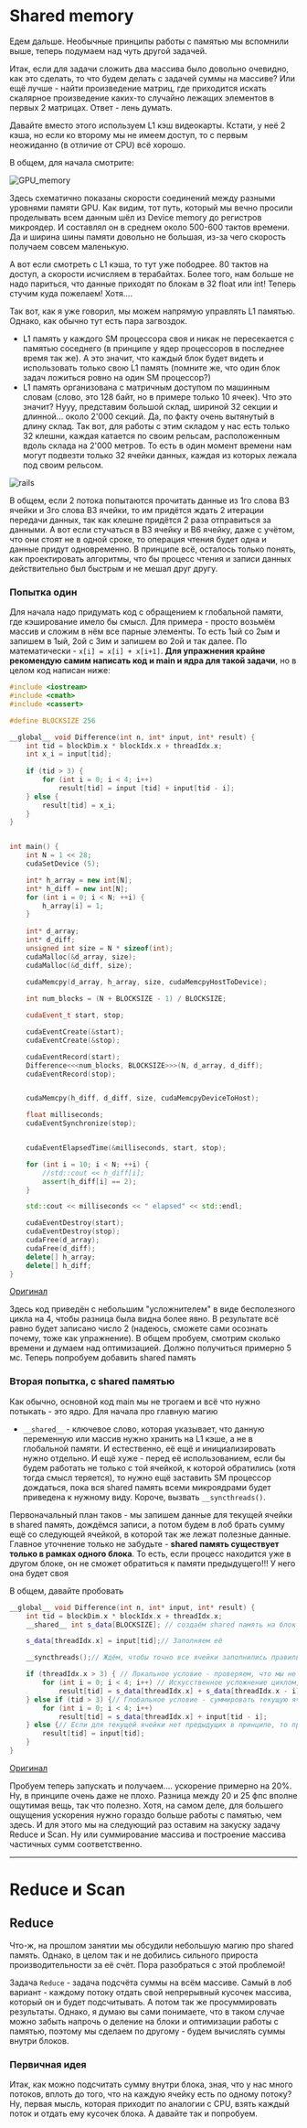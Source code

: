 # Shared memory

Едем дальше. Необычные принципы работы с памятью мы вспомнили выше, теперь подумаем над чуть другой задачей.

Итак, если для задачи сложить два массива было довольно очевидно, как это сделать, то что будем делать с задачей суммы на массиве? Или ещё лучше - найти произведение матриц, где приходится искать скалярное произведение каких-то случайно лежащих элементов в первых 2 матрицах. Ответ - лень думать.

Давайте вместо этого используем L1 кэш видеокарты. Кстати, у неё 2 кэша, но если ко второму мы не имеем доступ, то с первым неожиданно (в отличие от CPU) всё хорошо.

В общем, для начала смотрите:

![GPU_memory](pic/memory.png)

Здесь схематично показаны скорости соединений между разными уровнями памяти GPU. Как видим, тот путь, который мы вечно просили проделывать всем данным шёл из Device memory до регистров микроядер. И составлял он в среднем около 500-600 тактов времени. Да и ширина шины памяти довольно не большая, из-за чего скорость получаем совсем маленькую.

А вот если смотреть с L1 кэша, то тут уже пободрее. 80 тактов на доступ, а скорости исчисляем в терабайтах. Более того, нам больше не надо париться, что данные приходят по блокам в 32 float или int! Теперь стучим куда пожелаем! Хотя....

Так вот, как я уже говорил, мы можем напрямую управлять L1 памятью. Однако, как обычно тут есть пара загвоздок.

- L1 память у каждого SM процессора своя и никак не пересекается с памятью соседнего (в принципе у ядер процессоров в последнее время так же). А это значит, что каждый блок будет видеть и использовать только свою L1 память (помните же, что один блок задач ложиться ровно на один SM процессор?)
- L1 память организована с матричным доступом по машинным словам (слово, это 128 байт, но в примере только 10 ячеек). Что это значит? Нууу, представим большой склад, шириной 32 секции и длинной... около 2'000 секций. Да, по факту очень вытянутый в длину склад. Так вот, для работы с этим складом у нас есть только 32 клешни, каждая катается по своим рельсам, расположенным вдоль склада на 2'000 метров. То есть в один момент времени нам могут подвезти только 32 ячейки данных, каждая из которых лежала под своим рельсом.

![rails](pic/banks.png)

В общем, если 2 потока попытаются прочитать данные из 1го слова B3 ячейки и 3го слова B3 ячейки, то им придётся ждать 2 итерации передачи данных, так как клешне придётся 2 раза отправиться за данными. А вот если стучаться в B3 ячейку и B6 ячейку, даже с учётом, что они стоят не в одной сроке, то операция чтения будет одна и данные придут одновременно. В принципе всё, осталось только понять, как проектировать алгоритмы, что бы процесс чтения и записи данных действительно был быстрым и не мешал друг другу.

### Попытка один

Для начала надо придумать код с обращением к глобальной памяти, где кэширование имело бы смысл. Для примера - просто возьмём массив и сложим в нём все парные элементы. То есть 1ый со 2ым и запишем в 1ый, 2ой с 3им и запишем во 2ой и так далее. По математически - `x[i] = x[i] + x[i+1]`. **Для упражнения крайне рекомендую самим написать код и main и ядра для такой задачи**, но в целом код написан ниже:

```c++
#include <iostream>
#include <cmath>
#include <cassert>

#define BLOCKSIZE 256

__global__ void Difference(int n, int* input, int* result) {
    int tid = blockDim.x * blockIdx.x + threadIdx.x;
    int x_i = input[tid];
    
    if (tid > 3) {
        for (int i = 0; i < 4; i++)
            result[tid] = input [tid] + input[tid - i];
    } else {
        result[tid] = x_i;
    }
}


int main() {
    int N = 1 << 28;
    cudaSetDevice (5);

    int* h_array = new int[N];
    int* h_diff = new int[N];
    for (int i = 0; i < N; ++i) {
        h_array[i] = 1;
    }
    
    int* d_array;
    int* d_diff;
    unsigned int size = N * sizeof(int);
    cudaMalloc(&d_array, size);
    cudaMalloc(&d_diff, size);

    cudaMemcpy(d_array, h_array, size, cudaMemcpyHostToDevice);
    
    int num_blocks = (N + BLOCKSIZE - 1) / BLOCKSIZE;

    cudaEvent_t start, stop;

    cudaEventCreate(&start);
    cudaEventCreate(&stop);

    cudaEventRecord(start);
    Difference<<<num_blocks, BLOCKSIZE>>>(N, d_array, d_diff);
    cudaEventRecord(stop);


    cudaMemcpy(h_diff, d_diff, size, cudaMemcpyDeviceToHost);

    float milliseconds;
    cudaEventSynchronize(stop);


    cudaEventElapsedTime(&milliseconds, start, stop);

    for (int i = 10; i < N; ++i) {
        //std::cout << h_diff[i];
        assert(h_diff[i] == 2);
    }

    std::cout << milliseconds << " elapsed" << std::endl;

    cudaEventDestroy(start);
    cudaEventDestroy(stop);
    cudaFree(d_array);
    cudaFree(d_diff);
    delete[] h_array;
    delete[] h_diff;
}
```
[Оригинал](https://github.com/akhtyamovpavel/ParallelComputationExamples/blob/master/CUDA/03-memory-model/02-shared/global_example.cu)

Здесь код приведён с небольшим "усложнителем" в виде бесполезного цикла на 4, чтобы разница была видна более явно. В результате всё равно будет записано число 2 (надеюсь, сможете сами осознать почему, тоже как упражнение). В общем пробуем, смотрим сколько времени и думаем над оптимизацией. Должно получиться примерно 5 мс. Теперь попробуем добавить shared память

### Вторая попытка, с shared памятью

Как обычно, основной код main мы не трогаем и всё что нужно потыкать - это ядро. Для начала про главную магию

- `__shared__`   - ключевое слово, которая указывает, что данную переменную или массив нужно хранить на L1 кэше, а не в глобальной памяти. И естественно, её ещё и инициализировать нужно отдельно. И ещё хуже - перед её использованием, если бы будем работать не только с той ячейкой, к которой обратились (хотя тогда смысл теряется), то нужно ещё заставить SM процессор дождаться, пока вся shared память всеми микроядрами будет приведена к нужному виду. Короче, вызвать `__syncthreads()`.

Первоначальный план таков - мы запишем данные для текущей ячейки в shared память, дождёмся записи, а потом будем в лоб брать сумму ещё со следующей ячейкой, в которой так же лежат полезные данные. Главное уточнение только не забудьте - **shared память существует только в рамках одного блока**. То есть, если процесс находится уже в другом блоке, он не сможет обратиться к памяти предыдущего!!! У него она будет своя

В общем, давайте пробовать

```c++
__global__ void Difference(int n, int* input, int* result) {
    int tid = blockDim.x * blockIdx.x + threadIdx.x;
    __shared__ int s_data[BLOCKSIZE]; // создаём shared память на блок

    s_data[threadIdx.x] = input[tid];// Заполняем её

    __syncthreads();// Ждём, чтобы точно все ячейки заполнились правильно

    if (threadIdx.x > 3) { // Локальное условие - проверяем, что мы не на границе блока, и что к предыдущему элементу можно обратиться через shared память. Иначе пойдём в глобальную
        for (int i = 0; i < 4; i++) // Искусственное усложнение циклом, как и в прошлый раз, можно в принципе выкинуть его
            result[tid] = s_data[threadIdx.x] + s_data[threadIdx.x - i];
    } else if (tid > 3) {// Глобальное условие - суммировать текущую ячейку с предыдущей можно только, если предыдущая в принципе существует
        for (int i = 0; i < 4; i++)
            result[tid] = s_data[threadIdx.x] + input[tid - i];
    } else {// Если для текущей ячейки нет предыдущих в принципе, то просто оставляем её такой же (типа начальное условие)
        result[tid] = input[tid];
    }
}
```

[Оригинал](https://github.com/akhtyamovpavel/ParallelComputationExamples/blob/master/CUDA/03-memory-model/02-shared/shared_example.cu)

Пробуем теперь запускать и получаем.... ускорение примерно на 20%. Ну, в принципе очень даже не плохо. Разница между 20 и 25 фпс вполне ощутимая вещь, так что полезно. Хотя, на самом деле, для большего ощущения ускорения нужно гораздо больше работы с памятью, чем здесь. И для этого мы на следующий раз оставим на закуску задачу Reduce и Scan. Ну или суммирование массива и построение массива частичных сумм соответственно.


---


# Reduce и Scan

## Reduce

Что-ж, на прошлом занятии мы обсудили небольшую магию про shared память. Однако, в целом так и не добились сильного прироста производительности за её счёт. Пора разобраться с этой проблемой!

Задача `Reduce` - задача подсчёта суммы на всём массиве. Самый в лоб вариант - каждому потоку отдать свой непрерывный кусочек массива, который он и будет подсчитывать. А потом так же просуммировать результаты. Однако, я думаю вы сами понимаете, что в таком случае можно забыть напрочь о деление на блоки и оптимизации работы с памятью, поэтому мы сделаем по другому - будем вычислять суммы внутри блоков.

### Первичная идея

Итак, как можно подсчитать сумму внутри блока, зная, что у нас много потоков, вплоть до того, что на каждую ячейку есть по одному потоку? Ну, первая мысль, которая приходит по аналогии с CPU, взять каждый поток и отдать ему кусочек блока. А давайте так и попробуем.

